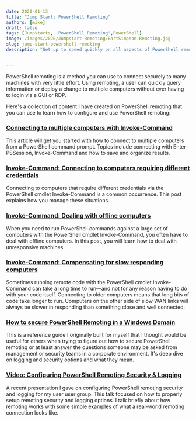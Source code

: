 ```yaml
---
date: 2020-01-13
title: "Jump Start: PowerShell Remoting"
authors: [mike]
draft: false
tags: [Jumpstarts, 'PowerShell Remoting',PowerShell]
image: /images/2020/Jumpstart-Remoting/BartSimpson-Remoting.jpg
slug: jump-start-powershell-remoting
description: "Get up to speed quickly on all aspects of PowerShell remoting, logging and security with easy to follow articles and guides"


---
```


PowerShell remoting is a method you can use to connect securely to many machines with very little effort. Using remoting, a user can quickly query information or deploy a change to multiple computers without ever having to login via a GUI or RDP.

Here's a collection of content I have created on PowerShell remoting that you can use to learn how to configure and use PowerShell remoting:
<br>

### [Connecting to multiple computers with Invoke-Command](https://www.commandline.ninja/posts/2020/connecting-to-multiple-computers-with-invoke-command/)

This article will get you started with how to connect to multiple computers from a PowerShell command prompt. Topics include connecting with Enter-PSSession, Invoke-Command and how to save and organize results.
<br>

### [Invoke-Command: Connecting to computers requiring different credentials](https://4sysops.com/archives/invoke-command-connecting-to-computers-requiring-different-credentials/)

Connecting to computers that require different credentials via the PowerShell cmdlet Invoke-Command is a common occurrence. This post explains how you manage these situations.
<br>

### [Invoke-Command: Dealing with offline computers](https://4sysops.com/archives/invoke-command-dealing-with-offline-computers/)

When you need to run PowerShell commands against a large set of computers with the PowerShell cmdlet Invoke-Command, you often have to deal with offline computers. In this post, you will learn how to deal with unresponsive machines.
<br>

### [Invoke-Command: Compensating for slow responding computers](https://4sysops.com/archives/invoke-command-compensating-for-slow-responding-computers/)

Sometimes running remote code with the PowerShell cmdlet Invoke-Command can take a long time to run—and not for any reason having to do with your code itself. Connecting to older computers means that long bits of code take longer to run. Computers on the other side of slow WAN links will always be slower in responding than something close and well connected.
<br>

### [How to secure PowerShell Remoting in a Windows Domain](https://www.commandline.ninja/posts/2020//2018/securing-powershell/)

This is a reference guide I originally built for myself that I thought would be useful for others when trying to figure out how to secure PowerShell remoting or at least answer the questions someone may be asked from management or security teams in a corporate environment. It's deep dive on logging and security options and what they mean.
<br>

### [Video: Configuring PowerShell Remoting Security & Logging](https://www.commandline.ninja/posts/posts/2019/psremoting-video/)

A recent presentation I gave on configuring PowerShell remoting security and logging for my user user group. This talk focused on how to properly setup remoting security and logging options. I talk briefly about how remoting works with some simple examples of what a real-world remoting connection looks like.
